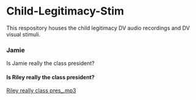 # Child-Legitimacy-Stim
This respository houses the child legitimacy DV audio recordings and DV visual stimuli. 

### Jamie 
Is Jamie really the class president? 


#### Is Riley really the class president? 
[Riley really class pres_.mp3](https://github.com/user-attachments/files/23124831/Riley.really.class.pres_.mp3)

